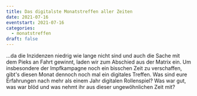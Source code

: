 ```yaml
---
title: Das digitalste Monatstreffen aller Zeiten
date: 2021-07-16
eventstart: 2021-07-16
categories:
  - monatstreffen
draft: false
---
```

...da die Inzidenzen niedrig wie lange nicht sind und auch die Sache mit dem Pieks an Fahrt gewinnt, laden wir zum 
Abschied aus der Matrix ein. Um insbesondere der Impfkampagne noch ein bisschen Zeit zu verschaffen, gibt's diesen 
Monat dennoch noch mal ein digitales Treffen. Was sind eure Erfahrungen nach mehr als einem Jahr digitalen Rollenspiel? 
Was war gut, was war blöd und was nehmt ihr aus dieser ungewöhnlichen Zeit mit? 

